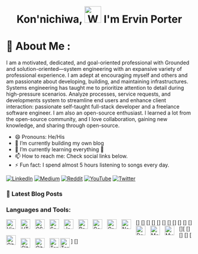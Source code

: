 

<!--
**mrcodeporter/mrcodeporter** is a ✨ _special_ ✨ repository because its `README.md` (this file) appears on your GitHub profile.

Here are some ideas to get you started:

- 🔭 I’m currently working on ...
- 🌱 I’m currently learning ...
- 👯 I’m looking to collaborate on ...
- 🤔 I’m looking for help with ...
- 💬 Ask me about ...
- 📫 How to reach me: ...
- 😄 Pronouns: ...
- ⚡ Fun fact: ...
-->



<h1 align="center"> Kon'nichiwa, <img src="https://raw.githubusercontent.com/nixin72/nixin72/master/wave.gif" 
         alt="Waving hand animated gif"
         height="45"
         width="45" /> I'm Ervin Porter </h1>


# 💫 About Me :
<p>I am a motivated, dedicated, and goal-oriented professional with Grounded and solution-oriented—system engineering with an expansive variety of professional experience. I am adept at encouraging myself and others and am passionate about developing, building, and maintaining infrastructures. Systems engineering has taught me to prioritize attention to detail during high-pressure scenarios. Analyze processes, service requests, and developments system to streamline end users and enhance client interaction: passionate self-taught full-stack developer and a freelance software engineer. I am also an open-source enthusiast. I learned a lot from the open-source community, and I love collaboration, gaining new knowledge, and sharing through open-source.</p>



- 😄 Pronouns: He/His
- 🔭 I’m currently building my own blog 
- 🌱 I’m currently learning everything 🤣
- 📫 How to reach me: Check social links below.
- ⚡ Fun fact: I spend almost 5 hours listening to songs every day.


[![LinkedIn](https://img.shields.io/badge/LinkedIn-0077B5?style=for-the-badge&logo=linkedin&logoColor=white)](https://linkedin.com/in/imthepk) [![Medium](https://img.shields.io/badge/Medium-12100E?style=for-the-badge&logo=medium&logoColor=white)](https://medium.com/@imthepk) [![Reddit](https://img.shields.io/badge/Reddit-FF4500?style=for-the-badge&logo=reddit&logoColor=white)](https://reddit.com/user/imthepk) [![YouTube](https://img.shields.io/badge/YouTube-FF0000?style=for-the-badge&logo=youtube&logoColor=white)](https://youtube.com/c/hellocodepur) [![Twitter](https://img.shields.io/twitter/follow/imthepk?logo=Twitter&style=for-the-badge)](https://twitter.com/imthepk)



### 📕 Latest Blog Posts

<!-- BLOG-POST-LIST:START -->

<!-- BLOG-POST-LIST:END -->



### Languages and Tools:

[<img align="left" alt="Visual Studio Code" width="26px" src="https://cdn.jsdelivr.net/gh/devicons/devicon/icons/vscode/vscode-original.svg" style="padding-right:10px;" />]
[<img align="left" alt="HTML5" width="26px" src="https://cdn.jsdelivr.net/gh/devicons/devicon/icons/html5/html5-original.svg" style="padding-right:10px;" />]
[<img align="left" alt="CSS3" width="26px" src="https://cdn.jsdelivr.net/gh/devicons/devicon/icons/css3/css3-original.svg" style="padding-right:10px;" />]
[<img align="left" alt="Sass" width="26px" src="https://cdn.jsdelivr.net/gh/devicons/devicon/icons/sass/sass-original.svg" style="padding-right:10px;" />]
[<img align="left" alt="JavaScript" width="26px" src="https://cdn.jsdelivr.net/gh/devicons/devicon/icons/javascript/javascript-original.svg" style="padding-right:10px;" />]
[<img align="left" alt="React" width="26px" src="https://cdn.jsdelivr.net/gh/devicons/devicon/icons/react/react-original.svg" style="padding-right:10px;" />]
[<img align="left" alt="Gatsby" width="26px" src="https://cdn.jsdelivr.net/gh/devicons/devicon/icons/gatsby/gatsby-original.svg" style="padding-right:10px;" />]
[<img align="left" alt="GraphQL" width="26px" src="https://cdn.jsdelivr.net/gh/devicons/devicon/icons/graphql/graphql-plain.svg" style="padding-right:10px;" />]
[<img align="left" alt="Node.js" width="26px" src="https://cdn.jsdelivr.net/gh/devicons/devicon/icons/nodejs/nodejs-original.svg" style="padding-right:10px;" />]
[<img align="left" alt="Deno" width="26px" src="./img/deno-light.svg" style="padding-right:10px;" />]
[<img align="left" alt="MongoDB" width="26px" src="https://cdn.jsdelivr.net/gh/devicons/devicon/icons/mongodb/mongodb-original.svg" style="padding-right:10px;" />]
[<img align="left" alt="MySQL" width="26px" src="https://cdn.jsdelivr.net/gh/devicons/devicon/icons/mysql/mysql-original.svg" style="padding-right:10px;" />][
[<img align="left" alt="Git" width="26px" src="https://cdn.jsdelivr.net/gh/devicons/devicon/icons/git/git-original.svg" style="padding-right:10px;" />]
[<img align="left" alt="GitHub" width="26px" src="https://user-images.githubusercontent.com/3369400/139447912-e0f43f33-6d9f-45f8-be46-2df5bbc91289.png" style="padding-right:10px;" />]
[<img align="left" alt="GitHub" width="26px" src="https://user-images.githubusercontent.com/3369400/139448065-39a229ba-4b06-434b-bc67-616e2ed80c8f.png" style="padding-right:10px;" />]
[<img align="left" alt="Terminal" width="26px" src="./img/terminal-light.svg" />]
[<img align="left" alt="Terminal" width="26px" src="./img/terminal-dark.svg" />]

<br />
<br />

